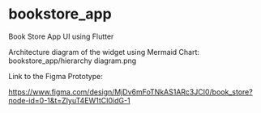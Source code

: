 # bookstore_app

Book Store App UI using Flutter

Architecture diagram of the widget using Mermaid Chart: bookstore_app/hierarchy diagram.png

Link to the Figma Prototype:

https://www.figma.com/design/MjDv6mFoTNkAS1ARc3JCI0/book_store?node-id=0-1&t=ZIyuT4EW1tCI0idG-1

